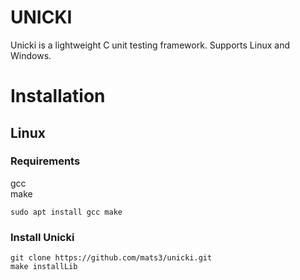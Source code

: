 # UNICKI
Unicki is a lightweight C unit testing framework.
Supports Linux and Windows.

# Installation

## Linux
### Requirements
gcc<br>
make
```
sudo apt install gcc make
```
### Install Unicki
```
git clone https://github.com/mats3/unicki.git
make installLib
```
